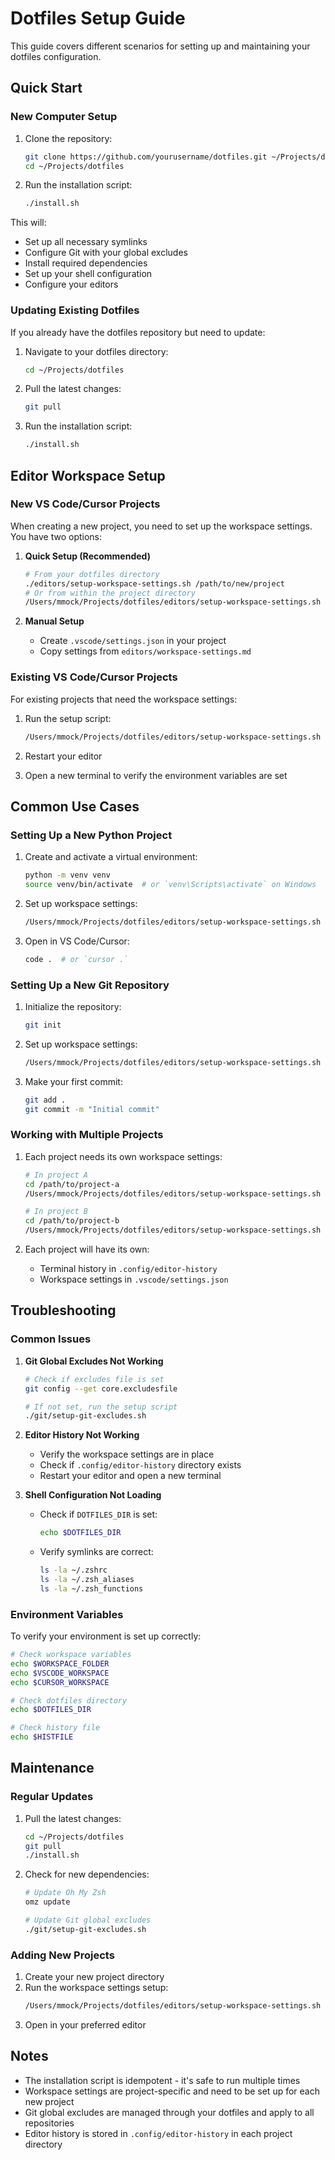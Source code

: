 # Dotfiles Setup Guide

This guide covers different scenarios for setting up and maintaining your dotfiles configuration.

## Quick Start

### New Computer Setup

1. Clone the repository:
   ```bash
   git clone https://github.com/yourusername/dotfiles.git ~/Projects/dotfiles
   cd ~/Projects/dotfiles
   ```

2. Run the installation script:
   ```bash
   ./install.sh
   ```

This will:
- Set up all necessary symlinks
- Configure Git with your global excludes
- Install required dependencies
- Set up your shell configuration
- Configure your editors

### Updating Existing Dotfiles

If you already have the dotfiles repository but need to update:

1. Navigate to your dotfiles directory:
   ```bash
   cd ~/Projects/dotfiles
   ```

2. Pull the latest changes:
   ```bash
   git pull
   ```

3. Run the installation script:
   ```bash
   ./install.sh
   ```

## Editor Workspace Setup

### New VS Code/Cursor Projects

When creating a new project, you need to set up the workspace settings. You have two options:

1. **Quick Setup (Recommended)**
   ```bash
   # From your dotfiles directory
   ./editors/setup-workspace-settings.sh /path/to/new/project
   # Or from within the project directory
   /Users/mmock/Projects/dotfiles/editors/setup-workspace-settings.sh
   ```

2. **Manual Setup**
   - Create `.vscode/settings.json` in your project
   - Copy settings from `editors/workspace-settings.md`

### Existing VS Code/Cursor Projects

For existing projects that need the workspace settings:

1. Run the setup script:
   ```bash
   /Users/mmock/Projects/dotfiles/editors/setup-workspace-settings.sh
   ```

2. Restart your editor
3. Open a new terminal to verify the environment variables are set

## Common Use Cases

### Setting Up a New Python Project

1. Create and activate a virtual environment:
   ```bash
   python -m venv venv
   source venv/bin/activate  # or `venv\Scripts\activate` on Windows
   ```

2. Set up workspace settings:
   ```bash
   /Users/mmock/Projects/dotfiles/editors/setup-workspace-settings.sh
   ```

3. Open in VS Code/Cursor:
   ```bash
   code .  # or `cursor .`
   ```

### Setting Up a New Git Repository

1. Initialize the repository:
   ```bash
   git init
   ```

2. Set up workspace settings:
   ```bash
   /Users/mmock/Projects/dotfiles/editors/setup-workspace-settings.sh
   ```

3. Make your first commit:
   ```bash
   git add .
   git commit -m "Initial commit"
   ```

### Working with Multiple Projects

1. Each project needs its own workspace settings:
   ```bash
   # In project A
   cd /path/to/project-a
   /Users/mmock/Projects/dotfiles/editors/setup-workspace-settings.sh

   # In project B
   cd /path/to/project-b
   /Users/mmock/Projects/dotfiles/editors/setup-workspace-settings.sh
   ```

2. Each project will have its own:
   - Terminal history in `.config/editor-history`
   - Workspace settings in `.vscode/settings.json`

## Troubleshooting

### Common Issues

1. **Git Global Excludes Not Working**
   ```bash
   # Check if excludes file is set
   git config --get core.excludesfile
   
   # If not set, run the setup script
   ./git/setup-git-excludes.sh
   ```

2. **Editor History Not Working**
   - Verify the workspace settings are in place
   - Check if `.config/editor-history` directory exists
   - Restart your editor and open a new terminal

3. **Shell Configuration Not Loading**
   - Check if `DOTFILES_DIR` is set:
     ```bash
     echo $DOTFILES_DIR
     ```
   - Verify symlinks are correct:
     ```bash
     ls -la ~/.zshrc
     ls -la ~/.zsh_aliases
     ls -la ~/.zsh_functions
     ```

### Environment Variables

To verify your environment is set up correctly:

```bash
# Check workspace variables
echo $WORKSPACE_FOLDER
echo $VSCODE_WORKSPACE
echo $CURSOR_WORKSPACE

# Check dotfiles directory
echo $DOTFILES_DIR

# Check history file
echo $HISTFILE
```

## Maintenance

### Regular Updates

1. Pull the latest changes:
   ```bash
   cd ~/Projects/dotfiles
   git pull
   ./install.sh
   ```

2. Check for new dependencies:
   ```bash
   # Update Oh My Zsh
   omz update

   # Update Git global excludes
   ./git/setup-git-excludes.sh
   ```

### Adding New Projects

1. Create your new project directory
2. Run the workspace settings setup:
   ```bash
   /Users/mmock/Projects/dotfiles/editors/setup-workspace-settings.sh
   ```
3. Open in your preferred editor

## Notes

- The installation script is idempotent - it's safe to run multiple times
- Workspace settings are project-specific and need to be set up for each new project
- Git global excludes are managed through your dotfiles and apply to all repositories
- Editor history is stored in `.config/editor-history` in each project directory 